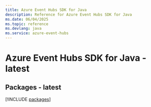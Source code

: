 ```yaml
---
title: Azure Event Hubs SDK for Java
description: Reference for Azure Event Hubs SDK for Java
ms.date: 06/04/2025
ms.topic: reference
ms.devlang: java
ms.service: azure-event-hubs
---
```

# Azure Event Hubs SDK for Java - latest
## Packages - latest
[!INCLUDE [packages](event-hubs-index.md)]